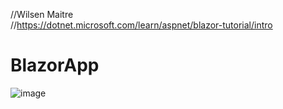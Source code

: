 //Wilsen Maitre<br />
//https://dotnet.microsoft.com/learn/aspnet/blazor-tutorial/intro
# BlazorApp
![image](https://user-images.githubusercontent.com/74432381/133707197-539c0870-e837-4df4-af3f-efa91764660c.png)

